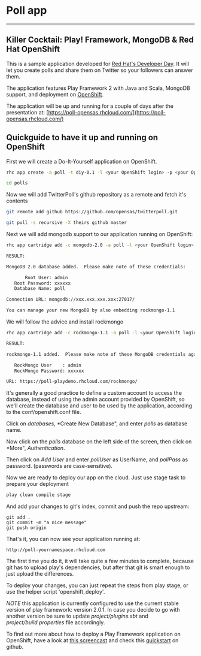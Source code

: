 # Poll app
---

## Killer Cocktail: Play! Framework, MongoDB & Red Hat OpenShift

This is a sample application developed for
[Red Hat's Developer Day](http://www.redhat.com/summit/developerday/schedule.html). It will let you create polls and
share them on Twitter so your followers can answer them.

The application features Play Framework 2 with Java and Scala, MongoDB support, and deployment on
[OpenShift](https://openshift.redhat.com).

The application will be up and running for a couple of days after the presentation at:
[https://poll-opensas.rhcloud.com/](https://poll-opensas.rhcloud.com/)

## Quickguide to have it up and running on OpenShift

First we will create a Do-It-Yourself application on OpenShift.

```bash
rhc app create -a poll -t diy-0.1 -l <your OpenShift login> -p <your OpenShift password>

cd polls
```

Now we will add TwitterPoll's github repository as a remote and fetch it's contents

```bash
git remote add github https://github.com/opensas/twitterpoll.git

git pull -s recursive -X theirs github master
```

Next we will add mongodb support to our application running on OpenShift:

```bash
rhc app cartridge add -c mongodb-2.0 -a poll -l <your OpenShift login> -p <your OpenShift password>

RESULT:

MongoDB 2.0 database added.  Please make note of these credentials:

       Root User: admin
   Root Password: xxxxxx
   Database Name: poll

Connection URL: mongodb://xxx.xxx.xxx.xxx:27017/

You can manage your new MongoDB by also embedding rockmongo-1.1
```

We will follow the advice and install rockmongo

```bash
rhc app cartridge add -c rockmongo-1.1 -a poll -l <your OpenShift login> -p <your OpenShift password>

RESULT:

rockmongo-1.1 added.  Please make note of these MongoDB credentials again:

   RockMongo User    : admin
   RockMongo Password: xxxxxx

URL: https://poll-playdemo.rhcloud.com/rockmongo/
```

It's generally a good practice to define a custom account to access the database, instead of using the admin account
provided by OpenShift, so we'll create the database and user to be used by the application, according to the
conf/openshift.conf file.

Click on *databases*, *Create New Database", and enter *polls* as database name.

Now click on the *polls* database on the left side of the screen, then click on *More", *Authentication*.

Then click on *Add User* and enter *pollUser* as UserName, and *pollPass* as password. (passwords are case-sensitive).

Now we are ready to deploy our app on the cloud. Just use stage task to prepare your deployment

```bash
play clean compile stage
```

And add your changes to git's index, commit and push the repo upstream:

```
git add .
git commit -m "a nice message"
git push origin
```

That's it, you can now see your application running at:

```
http://poll-yournamespace.rhcloud.com
```

The first time you do it, it will take quite a few minutes to complete, because git has to upload play's dependencies,
but after that git is smart enough to just upload the differences.

To deploy your changes, you can just repeat the steps from play stage, or use the helper script 'openshift_deploy'.

*NOTE* this application is currently configured to use the current stable version of play framework: version 2.0.1.
In case you decide to go with another version be sure to update *project/plugins.sbt* and *project/build.properties*
file accordingly.

To find out more about how to deploy a Play Framework application on OpenShift, have a look at
[this screencast](http://playlatam.wordpress.com/2012/05/21/deploying-play-framework-2-apps-with-java-and-scala-to-openshift/)
and check this [quickstart](https://github.com/opensas/play2-openshift-quickstart) on github.